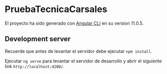 # PruebaTecnicaCarsales

El proyecto ha sido generado con [Angular CLI](https://github.com/angular/angular-cli) en su version 11.0.5.

## Development server

Recuerde que antes de levantar el servidor debe ejecutar `npm install`.

Ejecutar `ng serve` para levantar el servidor de desarrollo y abrir el siguiente link `http://localhost:4200/`. 
